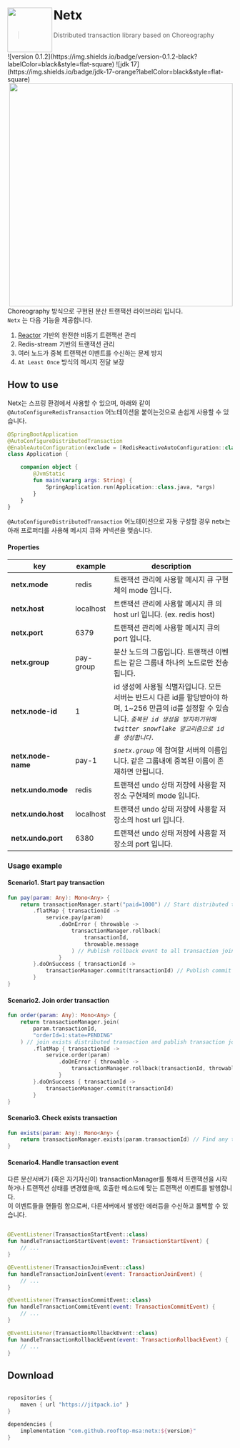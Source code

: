 # Netx <img src="https://avatars.githubusercontent.com/u/149151221?s=200&v=4" height = 100 align = left>

> Distributed transaction library based on Choreography

<br>
![version 0.1.2](https://img.shields.io/badge/version-0.1.2-black?labelColor=black&style=flat-square) ![jdk 17](https://img.shields.io/badge/jdk-17-orange?labelColor=black&style=flat-square)

<img src = "https://github.com/rooftop-MSA/Netx/assets/62425964/5082ef20-10ad-4b6b-bff8-7e78a0f9e01f" width="500" align="right"/>

Choreography 방식으로 구현된 분산 트랜잭션 라이브러리 입니다.   
`Netx` 는 다음 기능을 제공합니다.

1. [Reactor](https://projectreactor.io/) 기반의 완전한 비동기 트랜잭션 관리
2. Redis-stream 기반의 트랜잭션 관리
3. 여러 노드가 중복 트랜잭션 이벤트를 수신하는 문제 방지
4. `At Least Once` 방식의 메시지 전달 보장

## How to use

Netx는 스프링 환경에서 사용할 수 있으며, 아래와 같이 `@AutoConfigureRedisTransaction` 어노테이션을 붙이는것으로 손쉽게 사용할 수 있습니다.

```kotlin
@SpringBootApplication
@AutoConfigureDistributedTransaction
@EnableAutoConfiguration(exclude = [RedisReactiveAutoConfiguration::class])
class Application {

    companion object {
        @JvmStatic
        fun main(vararg args: String) {
            SpringApplication.run(Application::class.java, *args)
        }
    }
}
```

`@AutoConfigureDistributedTransaction` 어노테이션으로 자동 구성할 경우 netx는 아래 프로퍼티를 사용해 메시지 큐와 커넥션을 맺습니다.

#### Properties

| key                | example   | description                                                                                                                        |
|--------------------|-----------|------------------------------------------------------------------------------------------------------------------------------------|
| **netx.mode**      | redis     | 트랜잭션 관리에 사용할 메시지 큐 구현체의 mode 입니다.                                                                                                  |
| **netx.host**      | localhost | 트랜잭션 관리에 사용할 메시지 큐 의 host url 입니다. (ex. redis host)                                                                                |
| **netx.port**      | 6379      | 트랜잭션 관리에 사용할 메시지 큐의 port 입니다.                                                                                                      |
| **netx.group**     | pay-group | 분산 노드의 그룹입니다. 트랜잭션 이벤트는 같은 그룹내 하나의 노드로만 전송됩니다.                                                                                     |
| **netx.node-id**   | 1         | id 생성에 사용될 식별자입니다. 모든 서버는 반드시 다른 id를 할당받아야 하며, 1~256 만큼의 id를 설정할 수 있습니다. _`중복된 id 생성을 방지하기위해 twitter snowflake 알고리즘으로 id를 생성합니다.`_ |
| **netx.node-name** | pay-1     | _`$netx.group`_ 에 참여할 서버의 이름입니다. 같은 그룹내에 중복된 이름이 존재하면 안됩니다.                                                                        |
| **netx.undo.mode** | redis     | 트랜잭션 undo 상태 저장에 사용할 저장소 구현체의 mode 입니다.                                                                                            |
| **netx.undo.host** | localhost | 트랜잭션 undo 상태 저장에 사용할 저장소의 host url 입니다.                                                                                            |
| **netx.undo.port** | 6380      | 트랜잭션 undo 상태 저장에 사용할 저장소의 port 입니다.                                                                                                |

### Usage example

#### Scenario1. Start pay transaction

```kotlin
fun pay(param: Any): Mono<Any> {
    return transactionManager.start("paid=1000") // Start distributed transaction and publish transaction start event
        .flatMap { transactionId ->
            service.pay(param)
                .doOnError { throwable ->
                    transactionManager.rollback(
                        transactionId,
                        throwable.message
                    ) // Publish rollback event to all transaction joined node
                }
        }.doOnSuccess { transactionId ->
            transactionManager.commit(transactionId) // Publish commit event to all transaction joined node
        }
}
```

#### Scenario2. Join order transaction

```kotlin
fun order(param: Any): Mono<Any> {
    return transactionManager.join(
        param.transactionId,
        "orderId=1:state=PENDING"
    ) // join exists distributed transaction and publish transaction join event
        .flatMap { transactionId ->
            service.order(param)
                .doOnError { throwable ->
                    transactionManager.rollback(transactionId, throwable.message)
                }
        }.doOnSuccess { transactionId ->
            transactionManager.commit(transactionId)
        }
}
```

#### Scenario3. Check exists transaction

```kotlin
fun exists(param: Any): Mono<Any> {
    return transactionManager.exists(param.transactionId) // Find any transaction has ever been started 
}
```

#### Scenario4. Handle transaction event

다른 분산서버가 (혹은 자기자신이) transactionManager를 통해서 트랜잭션을 시작하거나 트랜잭션 상태를 변경했을때, 호출한 메소드에 맞는 트랜잭션 이벤트를
발행합니다.   
이 이벤트들을 핸들링 함으로써, 다른서버에서 발생한 에러등을 수신하고 롤백할 수 있습니다.

```kotlin

@EventListener(TransactionStartEvent::class)
fun handleTransactionStartEvent(event: TransactionStartEvent) {
    // ...
}

@EventListener(TransactionJoinEvent::class)
fun handleTransactionJoinEvent(event: TransactionJoinEvent) {
    // ...
}

@EventListener(TransactionCommitEvent::class)
fun handleTransactionCommitEvent(event: TransactionCommitEvent) {
    // ...
}

@EventListener(TransactionRollbackEvent::class)
fun handleTransactionRollbackEvent(event: TransactionRollbackEvent) {
    // ...
}
```

## Download

```groovy

repositories {
    maven { url "https://jitpack.io" }
}

dependencies {
    implementation "com.github.rooftop-msa:netx:${version}"
}
```
